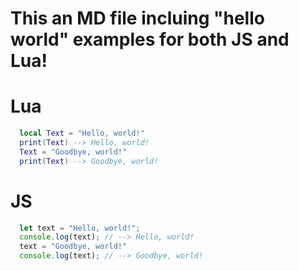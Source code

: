 # This an MD file incluing "hello world" examples for both JS and Lua!

# Lua
```lua
  local Text = "Hello, world!"
  print(Text) --> Hello, world!
  Text = "Goodbye, world!"
  print(Text) --> Goodbye, world!
```

# JS
```js
  let text = "Hello, world!";
  console.log(text); // --> Hello, world!
  text = "Goodbye, world!"
  console.log(text); // --> Goodbye, world!
```
